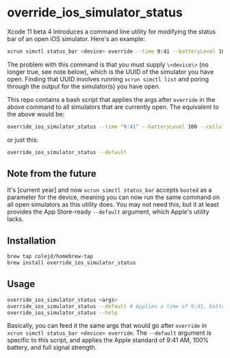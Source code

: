 # override_ios_simulator_status

Xcode 11 beta 4 introduces a command line utility for modifying the status bar of an open iOS simulator. Here's an example:

```bash
xcrun simctl status_bar <device> override --time 9:41 --batteryLevel 100 --cellularBars 4 --wifiBars 3
```

The problem with this command is that you must supply `\<device\>` (no longer true, see note below), which is the UUID of the simulator you have open. Finding that UUID involves running `xcrun simctl list` and poring through the output for the simulator(s) you have open.

This repo contains a bash script that applies the args after `override` in the above command to all simulators that are currently open. The equivalent to the above would be:

```bash
override_ios_simulator_status --time "9:41" --batteryLevel 100 --cellularBars 4 --wifiBars 3
```

or just this:

```bash
override_ios_simulator_status --default
```

## Note from the future

It's [current year] and now `xcrun simctl status_bar` accepts `booted` as a parameter for the device, meaning you can now run the same command on all open simulators as this utility does. You may not need this, but it at least provides the App Store-ready `--default` argument, which Apple's utility lacks.


## Installation

```bash
brew tap colejd/homebrew-tap
brew install override_ios_simulator_status
```

## Usage

```bash
override_ios_simulator_status <args>
override_ios_simulator_status --default # Applies a time of 9:41, battery level of 100%, and a 
override_ios_simulator_status --help
```

Basically, you can feed it the same args that would go after `override` in `xcrun simctl status_bar <device> override`. The `--default` argument is specific to this script, and applies the Apple standard of 9:41 AM, 100% battery, and full signal strength.